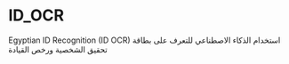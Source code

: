 # ID_OCR
Egyptian  ID Recognition (ID OCR)
استخدام الذكاء الاصطناعي للتعرف على بطاقة تحقيق الشخصية ورخص القيادة
